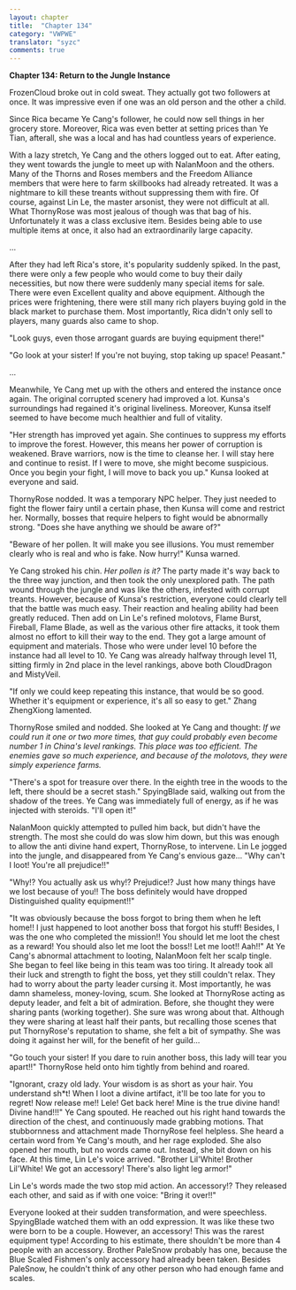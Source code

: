 ```yaml
---
layout: chapter
title:  "Chapter 134"
category: "VWPWE"
translator: "syzc"
comments: true
---
```


**Chapter 134: Return to the Jungle Instance**

FrozenCloud broke out in cold sweat. They actually got two followers at once. It was impressive even if one was an old person and the other a child.

Since Rica became Ye Cang's follower, he could now sell things in her grocery store. Moreover, Rica was even better at setting prices than Ye Tian, afterall, she was a local and has had countless years of experience.

With a lazy stretch, Ye Cang and the others logged out to eat. After eating, they went towards the jungle to meet up with NalanMoon and the others. Many of the Thorns and Roses members and the Freedom Alliance members that were here to farm skillbooks had already retreated. It was a nightmare to kill these treants without suppressing them with fire. Of course, against Lin Le, the master arsonist, they were not difficult at all. What ThornyRose was most jealous of though was that bag of his. Unfortunately it was a class exclusive item. Besides being able to use multiple items at once, it also had an extraordinarily large capacity.

...

After they had left Rica's store, it's popularity suddenly spiked. In the past, there were only a few people who would come to buy their daily necessities, but now there were suddenly many special items for sale. There were even Excellent quality and above equipment. Although the prices were frightening, there were still many rich players buying gold in the black market to purchase them. Most importantly, Rica didn't only sell to players, many guards also came to shop.

"Look guys, even those arrogant guards are buying equipment there!"

"Go look at your sister! If you're not buying, stop taking up space! Peasant."

...

Meanwhile, Ye Cang met up with the others and entered the instance once again. The original corrupted scenery had improved a lot. Kunsa's surroundings had regained it's original liveliness. Moreover, Kunsa itself seemed to have become much healthier and full of vitality.

"Her strength has improved yet again. She continues to suppress my efforts to improve the forest. However, this means her power of corruption is weakened. Brave warriors, now is the time to cleanse her. I will stay here and continue to resist. If I were to move, she might become suspicious. Once you begin your fight, I will move to back you up." Kunsa looked at everyone and said.

ThornyRose nodded. It was a temporary NPC helper. They just needed to fight the flower fairy until a certain phase, then Kunsa will come and restrict her. Normally, bosses that require helpers to fight would be abnormally strong. "Does she have anything we should be aware of?"

"Beware of her pollen. It will make you see illusions. You must remember clearly who is real and who is fake. Now hurry!" Kunsa warned.

Ye Cang stroked his chin. *Her pollen is it?* The party made it's way back to the three way junction, and then took the only unexplored path. The path wound through the jungle and was like the others, infested with corrupt treants. However, because of Kunsa's restriction, everyone could clearly tell that the battle was much easy. Their reaction and healing ability had been greatly reduced. Then add on Lin Le's refined molotovs, Flame Burst, Fireball, Flame Blade, as well as the various other fire attacks, it took them almost no effort to kill their way to the end. They got a large amount of equipment and materials. Those who were under level 10 before the instance had all level to 10. Ye Cang was already halfway through level 11, sitting firmly in 2nd place in the level rankings, above both CloudDragon and MistyVeil.

"If only we could keep repeating this instance, that would be so good. Whether it's equipment or experience, it's all so easy to get." Zhang ZhengXiong lamented.

ThornyRose smiled and nodded. She looked at Ye Cang and thought: *If we could run it one or two more times, that guy could probably even become number 1 in China's level rankings. This place was too efficient. The enemies gave so much experience, and because of the molotovs, they were simply experience farms.*

"There's a spot for treasure over there. In the eighth tree in the woods to the left, there should be a secret stash." SpyingBlade said, walking out from the shadow of the trees. Ye Cang was immediately full of energy, as if he was injected with steroids. "I'll open it!"

NalanMoon quickly attempted to pulled him back, but didn't have the strength. The most she could do was slow him down, but this was enough to allow the anti divine hand expert, ThornyRose, to intervene. Lin Le jogged into the jungle, and disappeared from Ye Cang's envious gaze... "Why can't I loot! You're all prejudice!!"

"Why!? You actually ask us why!? Prejudice!? Just how many things have we lost because of you!! The boss definitely would have dropped Distinguished quality equipment!!"

"It was obviously because the boss forgot to bring them when he left home!! I just happened to loot another boss that forgot his stuff! Besides, I was the one who completed the mission!! You should let me loot the chest as a reward! You should also let me loot the boss!! Let me loot!! Aah!!" At Ye Cang's abnormal attachment to looting, NalanMoon felt her scalp tingle. She began to feel like being in this team was too tiring. It already took all their luck and strength to fight the boss, yet they still couldn't relax. They had to worry about the party leader cursing it. Most importantly, he was damn shameless, money-loving, scum. She looked at ThornyRose acting as deputy leader, and felt a bit of admiration. Before, she thought they were sharing pants (working together). She sure was wrong about that. Although they were sharing at least half their pants, but recalling those scenes that put ThornyRose's reputation to shame, she felt a bit of sympathy. She was doing it against her will, for the benefit of her guild...

"Go touch your sister! If you dare to ruin another boss, this lady will tear you apart!!" ThornyRose held onto him tightly from behind and roared. 

"Ignorant, crazy old lady. Your wisdom is as short as your hair. You understand sh\*t! When I loot a divine artifact, it'll be too late for you to regret! Now release me!! Lele! Get back here! Mine is the true divine hand! Divine hand!!!" Ye Cang spouted. He reached out his right hand towards the direction of the chest, and continuously made grabbing motions. That stubbornness and attachment made ThornyRose feel helpless. She heard a certain word from Ye Cang's mouth, and her rage exploded. She also opened her mouth, but no words came out. Instead, she bit down on his face. At this time, Lin Le's voice arrived. "Brother Lil'White! Brother Lil'White! We got an accessory! There's also light leg armor!" 

Lin Le's words made the two stop mid action. An accessory!? They released each other, and said as if with one voice: "Bring it over!!"

Everyone looked at their sudden transformation, and were speechless. SpyingBlade watched them with an odd expression. It was like these two were born to be a couple. However, an accessory! This was the rarest equipment type! According to his estimate, there shouldn't be more than 4 people with an accessory. Brother PaleSnow probably has one, because the Blue Scaled Fishmen's only accessory had already been taken. Besides PaleSnow, he couldn't think of any other person who had enough fame and scales.
